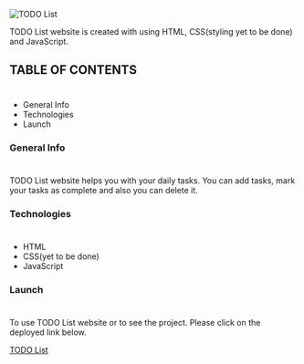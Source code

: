 ![TODO List](https://img.shields.io/badge/TODO-LIST-%23833F72)

TODO List website is created with using HTML, CSS(styling yet to be done) and JavaScript.

## TABLE OF CONTENTS
#
* General Info
* Technologies
* Launch

### General Info
#
TODO List website helps you with your daily tasks. You can add tasks, mark your tasks as complete and also you can delete it.

### Technologies
#
* HTML
* CSS(yet to be done)
* JavaScript

### Launch
#
To use TODO List website or to see the project. Please click on the deployed link below.

[TODO List](https://wordcountwebsite.netlify.app/)
<br>
<br>
<!-- ![STOPWATCH Website Image](./stopwatch.png) -->


